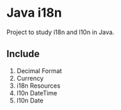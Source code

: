 # Java i18n

Project to study i18n and l10n in Java.

## Include

1. Decimal Format
2. Currency
3. i18n Resources
4. l10n DateTime
5. l10n Date